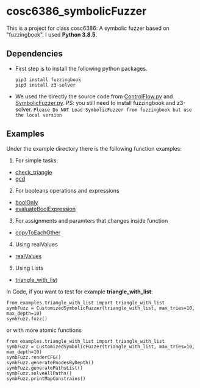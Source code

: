 # cosc6386_symbolicFuzzer
This is a project for class cosc6386: A symbolic fuzzer based on "fuzzingbook".
I used **Python 3.8.5**.
 
## Dependencies
* First step is to install the following python packages.
	```
	pip3 install fuzzingbook
	pip3 install z3-solver
	```

* We used the directly the source code from [ControlFlow.py](./ControlFlow.py) and [SymbolicFuzzer.py](./SymbolicFuzzer.py).
PS: you still need to install fuzzingbook and z3-solver.
`Please Do NOT Load SymbolicFuzzer from fuzzingbook but use the local version`

## Examples
Under the example directory there is the following function examples:
1. For simple tasks:
* [check_triangle](./check_triangle.py)
* [gcd](./gcd.py)
2. For booleans operations and expressions
* [boolOnly](./boolOnly.py)
* [evaluateBoolExpression](./evaluateBoolExpression.py)
3. For assignments and paramters that changes inside function
* [copyToEachOther](./copyToEachOther.py)
4. Using realValues
* [realValues](./realValues.py)
5. Using Lists
* [triangle_with_list](./triangle_with_list.py)

In Code, if you want to test for example **triangle_with_list**:
```
from examples.triangle_with_list import triangle_with_list
symbFuzz = CustomizedSymbolicFuzzer(triangle_with_list, max_tries=10, max_depth=10)
symbFuzz.fuzz()
```
or with more atomic functions
```
from examples.triangle_with_list import triangle_with_list
symbFuzz = CustomizedSymbolicFuzzer(triangle_with_list, max_tries=10, max_depth=10)
symbFuzz.renderCFG()
symbFuzz.generatePnodesByDepth()
symbFuzz.generatePathsList()
symbFuzz.solveAllPaths()
symbFuzz.printMapConstrains()
```
